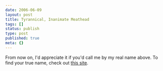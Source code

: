 ```yaml
---
date: 2006-06-09
layout: post
title: Tyrannical, Inanimate Meathead
tags: []
status: publish
type: post
published: true
meta: {}
---
```

From now on, I&#39;d appreciate it if you&#39;d call me by my real name above. To find your true name, check out <a href="http://www.umop.com/acronym/acronym.php">this site</a>.
